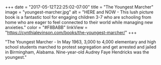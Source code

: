 +++
date = "2017-05-12T22:25:02-07:00"
title = "The Youngest Marcher"
image = "youngest-marcher.jpg"
alt = "HERE and NOW - This lush picture book is a fantastic tool for engaging children 3-7 who are schooling from home who are eager to feel connected to their world while managing new anxieties."
color = "#F8BABB"
linkView = "https://cynthialevinson.com/books/the-youngest-marcher/"
+++

"The Youngest Marcher - In May 1963, 3,000 to 4,000 elementary and high school students marched to protest segregation and get arrested and jailed in Birmingham, Alabama. Nine-year-old Audrey Faye Hendricks was the youngest."